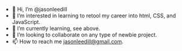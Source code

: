 - 👋 Hi, I’m @jasonleedill
- 👀 I’m interested in learning to retool my career into html, CSS, and JavaScript.
- 🌱 I’m currently learning, see above.
- 💞️ I’m looking to collaborate on any type of newbie project.
- 📫 How to reach me jasonleedill@gmail.com.

<!---
jasonleedill/jasonleedill is a ✨ special ✨ repository because its `README.md` (this file) appears on your GitHub profile.
You can click the Preview link to take a look at your changes.
--->
